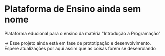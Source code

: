 # Plataforma de Ensino ainda sem nome
Plataforma educional para o ensino da matéria "Introdução a Programação" 


-> Esse projeto ainda está em fase de prototipação e desenvolvimento. Espere atualizações por aqui assim que as coisas forem se desenrolando
